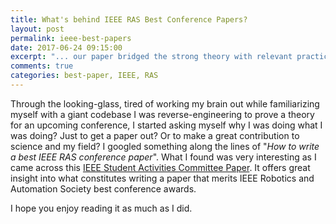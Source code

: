 ```yaml
---
title: What's behind IEEE RAS Best Conference Papers?
layout: post
permalink: ieee-best-papers
date: 2017-06-24 09:15:00
excerpt: "... our paper bridged the strong theory with relevant practice, and made it work on real robots."
comments: true
categories: best-paper, IEEE, RAS
---
```


Through the looking-glass, tired of working my brain out while familiarizing myself with a giant codebase I was reverse-engineering to prove a theory for an upcoming conference, I started asking myself why I was doing what I was doing? Just to get a paper out? Or to make a great contribution to science and my field? I googled something along the lines of "_How to write a best IEEE RAS conference paper_". What I found was very interesting as I came across this [IEEE Student Activities Committee Paper][ieee-sac]. It offers
great insight into what constitutes writing a paper that merits IEEE Robotics and Automation Society best conference awards.

I hope you enjoy reading it as much as I did.


[ieee-sac]: /assets/ieee-best-paper/best_paper.pdf
